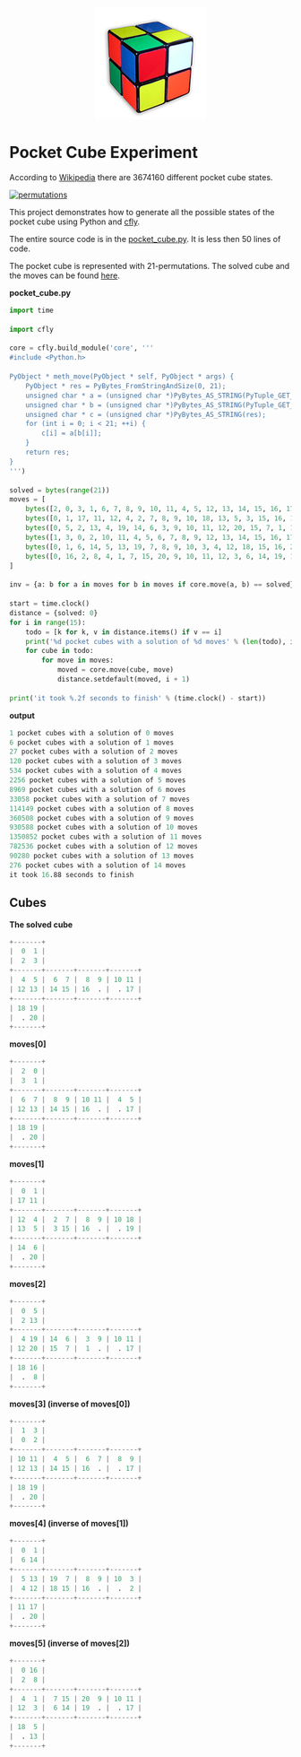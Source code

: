 <div align="center">

  [![preview](.github/pocket_cube.jpg)](#readme)

</div>

# Pocket Cube Experiment

According to [Wikipedia](https://en.wikipedia.org/wiki/Pocket_Cube#Permutations) there are 3674160 different pocket cube states.

[![permutations](permutations.svg)](#readme)

This project demonstrates how to generate all the possible states of the pocket cube using Python and [cfly](https://github.com/pymet/cfly).

The entire source code is in the [pocket_cube.py](pocket_cube.py). It is less then 50 lines of code.

The pocket cube is represented with 21-permutations. The solved cube and the moves can be found [here](#cubes).

**pocket_cube.py**

```py
import time

import cfly

core = cfly.build_module('core', '''
#include <Python.h>

PyObject * meth_move(PyObject * self, PyObject * args) {
    PyObject * res = PyBytes_FromStringAndSize(0, 21);
    unsigned char * a = (unsigned char *)PyBytes_AS_STRING(PyTuple_GET_ITEM(args, 0));
    unsigned char * b = (unsigned char *)PyBytes_AS_STRING(PyTuple_GET_ITEM(args, 1));
    unsigned char * c = (unsigned char *)PyBytes_AS_STRING(res);
    for (int i = 0; i < 21; ++i) {
        c[i] = a[b[i]];
    }
    return res;
}
''')

solved = bytes(range(21))
moves = [
    bytes([2, 0, 3, 1, 6, 7, 8, 9, 10, 11, 4, 5, 12, 13, 14, 15, 16, 17, 18, 19, 20]),
    bytes([0, 1, 17, 11, 12, 4, 2, 7, 8, 9, 10, 18, 13, 5, 3, 15, 16, 19, 14, 6, 20]),
    bytes([0, 5, 2, 13, 4, 19, 14, 6, 3, 9, 10, 11, 12, 20, 15, 7, 1, 17, 18, 16, 8]),
    bytes([1, 3, 0, 2, 10, 11, 4, 5, 6, 7, 8, 9, 12, 13, 14, 15, 16, 17, 18, 19, 20]),
    bytes([0, 1, 6, 14, 5, 13, 19, 7, 8, 9, 10, 3, 4, 12, 18, 15, 16, 2, 11, 17, 20]),
    bytes([0, 16, 2, 8, 4, 1, 7, 15, 20, 9, 10, 11, 12, 3, 6, 14, 19, 17, 18, 5, 13]),
]

inv = {a: b for a in moves for b in moves if core.move(a, b) == solved}

start = time.clock()
distance = {solved: 0}
for i in range(15):
    todo = [k for k, v in distance.items() if v == i]
    print('%d pocket cubes with a solution of %d moves' % (len(todo), i))
    for cube in todo:
        for move in moves:
            moved = core.move(cube, move)
            distance.setdefault(moved, i + 1)

print('it took %.2f seconds to finish' % (time.clock() - start))

```

**output**

```s
1 pocket cubes with a solution of 0 moves
6 pocket cubes with a solution of 1 moves
27 pocket cubes with a solution of 2 moves
120 pocket cubes with a solution of 3 moves
534 pocket cubes with a solution of 4 moves
2256 pocket cubes with a solution of 5 moves
8969 pocket cubes with a solution of 6 moves
33058 pocket cubes with a solution of 7 moves
114149 pocket cubes with a solution of 8 moves
360508 pocket cubes with a solution of 9 moves
930588 pocket cubes with a solution of 10 moves
1350852 pocket cubes with a solution of 11 moves
782536 pocket cubes with a solution of 12 moves
90280 pocket cubes with a solution of 13 moves
276 pocket cubes with a solution of 14 moves
it took 16.88 seconds to finish
```

## Cubes

**The solved cube**

```s
+-------+
|  0  1 |
|  2  3 |
+-------+-------+-------+-------+
|  4  5 |  6  7 |  8  9 | 10 11 |
| 12 13 | 14 15 | 16  . |  . 17 |
+-------+-------+-------+-------+
| 18 19 |
|  . 20 |
+-------+
```

**moves[0]**

```s
+-------+
|  2  0 |
|  3  1 |
+-------+-------+-------+-------+
|  6  7 |  8  9 | 10 11 |  4  5 |
| 12 13 | 14 15 | 16  . |  . 17 |
+-------+-------+-------+-------+
| 18 19 |
|  . 20 |
+-------+
```

**moves[1]**

```s
+-------+
|  0  1 |
| 17 11 |
+-------+-------+-------+-------+
| 12  4 |  2  7 |  8  9 | 10 18 |
| 13  5 |  3 15 | 16  . |  . 19 |
+-------+-------+-------+-------+
| 14  6 |
|  . 20 |
+-------+
```

**moves[2]**

```s
+-------+
|  0  5 |
|  2 13 |
+-------+-------+-------+-------+
|  4 19 | 14  6 |  3  9 | 10 11 |
| 12 20 | 15  7 |  1  . |  . 17 |
+-------+-------+-------+-------+
| 18 16 |
|  .  8 |
+-------+
```

**moves[3] (inverse of moves[0])**

```s
+-------+
|  1  3 |
|  0  2 |
+-------+-------+-------+-------+
| 10 11 |  4  5 |  6  7 |  8  9 |
| 12 13 | 14 15 | 16  . |  . 17 |
+-------+-------+-------+-------+
| 18 19 |
|  . 20 |
+-------+
```

**moves[4] (inverse of moves[1])**

```s
+-------+
|  0  1 |
|  6 14 |
+-------+-------+-------+-------+
|  5 13 | 19  7 |  8  9 | 10  3 |
|  4 12 | 18 15 | 16  . |  .  2 |
+-------+-------+-------+-------+
| 11 17 |
|  . 20 |
+-------+
```

**moves[5] (inverse of moves[2])**

```s
+-------+
|  0 16 |
|  2  8 |
+-------+-------+-------+-------+
|  4  1 |  7 15 | 20  9 | 10 11 |
| 12  3 |  6 14 | 19  . |  . 17 |
+-------+-------+-------+-------+
| 18  5 |
|  . 13 |
+-------+
```
